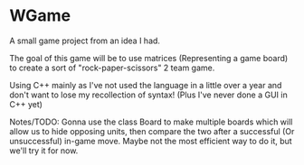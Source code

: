 # WGame
A small game project from an idea I had.

The goal of this game will be to use matrices (Representing a game board) to create a sort of "rock-paper-scissors" 2 team game. 

Using C++ mainly as I've not used the language in a little over a year and don't want to lose my recollection of syntax! (Plus I've never done a GUI in C++ yet)

Notes/TODO:
Gonna use the class Board to make multiple boards which will allow us to hide opposing units, then compare the two after a successful (Or unsuccessful) in-game move. Maybe not the most efficient way to do it, but we'll try it  for now.